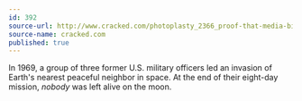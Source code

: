 ```yaml
---
id: 392
source-url: http://www.cracked.com/photoplasty_2366_proof-that-media-bias-can-make-anyone-look-bad_p2/
source-name: cracked.com
published: true
---
```

In 1969, a group of three former U.S. military officers led an invasion of Earth's nearest peaceful neighbor in space. At the end of their eight-day mission, *nobody* was left alive on the moon.
